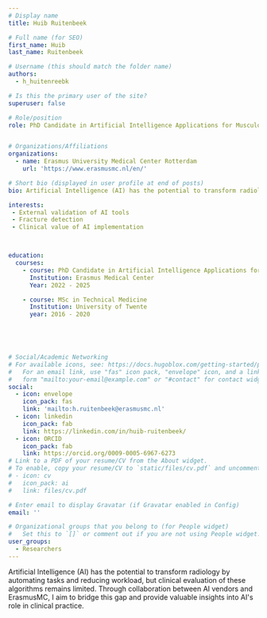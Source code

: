 ```yaml
---
# Display name
title: Huib Ruitenbeek

# Full name (for SEO)
first_name: Huib 
last_name: Ruitenbeek

# Username (this should match the folder name)
authors:
  - h_huitenreebk

# Is this the primary user of the site?
superuser: false

# Role/position
role: PhD Candidate in Artificial Intelligence Applications for Musculoskeletal Radiology


# Organizations/Affiliations
organizations:
  - name: Erasmus University Medical Center Rotterdam
    url: 'https://www.erasmusmc.nl/en/'

# Short bio (displayed in user profile at end of posts)
bio: Artificial Intelligence (AI) has the potential to transform radiology by automating tasks and reducing workload, but clinical evaluation of these algorithms remains limited. Through collaboration between AI vendors and ErasmusMC, I aim to bridge this gap and provide valuable insights into AI's role in clinical practice.

interests:
 - External validation of AI tools
 - Fracture detection
 - Clinical value of AI implementation



education:
  courses:
    - course: PhD Candidate in Artificial Intelligence Applications for Musculoskeletal Radiology
      Institution: Erasmus Medical Center
      Year: 2022 - 2025

    - course: MSc in Technical Medicine
      Institution: University of Twente
      year: 2016 - 2020


   


# Social/Academic Networking
# For available icons, see: https://docs.hugoblox.com/getting-started/page-builder/#icons
#   For an email link, use "fas" icon pack, "envelope" icon, and a link in the
#   form "mailto:your-email@example.com" or "#contact" for contact widget.
social:
  - icon: envelope
    icon_pack: fas
    link: 'mailto:h.ruitenbeek@erasmusmc.nl'
  - icon: linkedin
    icon_pack: fab
    link: https://linkedin.com/in/huib-ruitenbeek/ 
  - icon: ORCID
    icon_pack: fab
    link: https://orcid.org/0009-0005-6967-6273
# Link to a PDF of your resume/CV from the About widget.
# To enable, copy your resume/CV to `static/files/cv.pdf` and uncomment the lines below.
# - icon: cv
#   icon_pack: ai
#   link: files/cv.pdf

# Enter email to display Gravatar (if Gravatar enabled in Config)
email: ''

# Organizational groups that you belong to (for People widget)
#   Set this to `[]` or comment out if you are not using People widget.
user_groups:
  - Researchers
---
```

Artificial Intelligence (AI) has the potential to transform radiology by automating tasks and reducing workload, but clinical evaluation of these algorithms remains limited. Through collaboration between AI vendors and ErasmusMC, I aim to bridge this gap and provide valuable insights into AI's role in clinical practice.